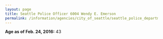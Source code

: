 ```yaml
---
layout: page
title: Seattle Police Officer 6004 Wendy E. Emerson
permalink: /information/agencies/city_of_seattle/seattle_police_department/copbook/6004/
---
```


**Age as of Feb. 24, 2016:** 43
